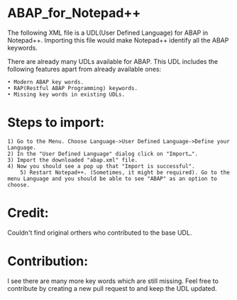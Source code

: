 # ABAP_for_Notepad++

The following XML file is a UDL(User Defined Language) for ABAP in Notepad++.
Importing this file would make Notepad++ identify all the ABAP keywords.

There are already many UDLs available for ABAP. This UDL includes the following features apart from already available ones:

	• Modern ABAP key words.
	• RAP(Restful ABAP Programming) keywords.
	• Missing key words in existing UDLs.

# Steps to import:
	1) Go to the Menu. Choose Language->User Defined Language->Define your Language.
	2) In the "User Defined Language" dialog click on "Import…".
	3) Import the downloaded "abap.xml" file.
	4) Now you should see a pop up that "Import is successful".
        5) Restart Notepad++. (Sometimes, it might be required). Go to the menu Language and you should be able to see "ABAP" as an option to choose.
	
# Credit:
Couldn't find original orthers who contributed to the base UDL.

# Contribution:
I see there are many more key words which are still missing. Feel free to contribute by  creating a new pull request to and keep the UDL updated.
